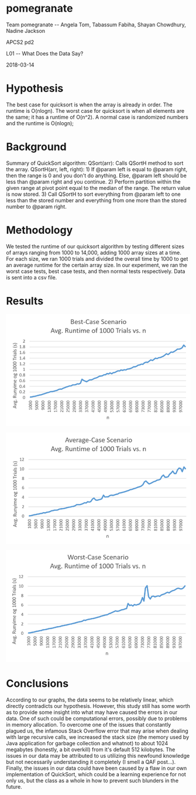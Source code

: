 # pomegranate
Team pomegranate -- Angela Tom, Tabassum Fabiha, Shayan Chowdhury, Nadine Jackson

APCS2 pd2

L01 -- What Does the Data Say?

2018-03-14

# Hypothesis
The best case for quicksort is when the array is already in order. The runtime is O(nlogn).
The worst case for quicksort is when all elements are the same; it has a runtime of O(n^2).
A normal case is randomized numbers and the runtime is O(nlogn);

# Background
Summary of QuickSort algorithm:
  QSort(arr): Calls QSortH method to sort the array.
  QSortH(arr, left, right):
              1) If @param left is equal to @param right, then the range is 0
                 and you don't do anything.
                 Else, @param left should be less than @param right and you
                 continue.
              2) Perform partition within the given range at pivot point equal
                 to the median of the range. The return value is now stored.
              3) Call QSortH to sort everything from @param left to one less
                 than the stored number and everything from one more than the
                 stored number to @param right.

# Methodology
We tested the runtime of our quicksort algorithm by testing different sizes of arrays ranging from 1000 to 14,000, adding 1000 array sizes at a time.
For each size, we ran 1000 trials and divided the overall time by 1000 to get an average runtime for the certain array size.
In our experiment, we ran the worst case tests, best case tests, and then normal tests respectively.
Data is sent into a csv file.

# Results
![Best-Case Scenario](Charts/best.PNG)


![Average-Case Scenario](Charts/avg.PNG)


![Worst-Case Scenario](Charts/worst.PNG)
# Conclusions
According to our graphs, the data seems to be relatively linear, which directly contradicts our hypothesis. However, this study still has some worth as to provide some insight into what may have caused the errors in our data. One of such could be computational errors, possibly due to problems in memory allocation. To overcome one of the issues that constantly plagued us, the infamous Stack Overflow error that may arise when dealing with large recursive calls, we increased the stack size (the memory used by Java application for garbage collection and whatnot) to about 1024 megabytes (honestly, a bit overkill) from it's default 512 kilobytes. The issues in our data may be attributed to us utilizing this newfound knowledge but not necessarily understanding it completely (I smell a QAF post...). Finally, the issues in our data could have been caused by a flaw in our own implementation of QuickSort, which could be a learning experience for not only us, but the class as a whole in how to prevent such blunders in the future. 
